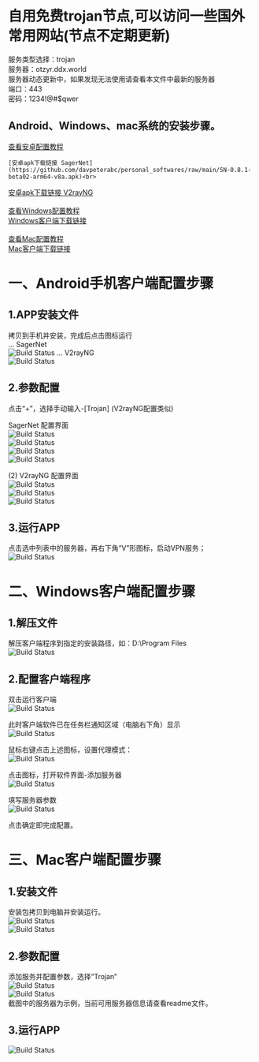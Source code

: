 # 自用免费trojan节点,可以访问一些国外常用网站(节点不定期更新)
服务类型选择：trojan<br>
服务器：otzyr.ddx.world <br>
服务器动态更新中，如果发现无法使用请查看本文件中最新的服务器<br>
端口：443<br>
密码：1234!@#$qwer<br>



## Android、Windows、mac系统的安装步骤。

[查看安卓配置教程](#一android手机客户端配置步骤)
<br>
```
[安卓apk下载链接 SagerNet](https://github.com/davpeterabc/personal_softwares/raw/main/SN-0.8.1-beta02-arm64-v8a.apk)<br>
```
[安卓apk下载链接 V2rayNG](https://github.com/davpeterabc/personal_softwares/raw/main/v2rayNG-v1.8.5.apk)
<br>
<br>
[查看Windows配置教程](#二windows客户端配置步骤)
<br>
[Windows客户端下载链接](https://github.com/davpeterabc/personal_softwares/raw/main/v2rayN-v4.32.zip)
<br>
<br>
[查看Mac配置教程](#三mac客户端配置步骤)
<br>
[Mac客户端下载链接](https://github.com/davpeterabc/personal_softwares/raw/main/Trojan-Qt5-v1.4.0.dmg)


# 一、Android手机客户端配置步骤

## 1.APP安装文件
拷贝到手机并安装，完成后点击图标运行<br>
...
SagerNet<br>
<img src="img/Android/1.png" alt="Build Status">
...
V2rayNG<BR>
<img src="img/Android/11.png" alt="Build Status">

## 2.参数配置
点击“+”，选择手动输入-[Trojan] (V2rayNG配置类似)<br>

SagerNet 配置界面<br>
<img src="img/Android/2.png" alt="Build Status"><br>
<img src="img/Android/3.png" alt="Build Status"><br>
<img src="img/Android/4.png" alt="Build Status"><br>
<img src="img/Android/5.png" alt="Build Status"><br>

(2) V2rayNG 配置界面<BR>
<img src="img/Android/20.png" alt="Build Status"><br>
<img src="img/Android/21.png" alt="Build Status"><br>
<img src="img/Android/22.png" alt="Build Status"><br>

## 3.运行APP
点击选中列表中的服务器，再右下角“V”形图标，启动VPN服务；<br>
<img src="img/Android/6.png" alt="Build Status"><br>




# 二、Windows客户端配置步骤

## 1.解压文件
解压客户端程序到指定的安装路径，如：D:\Program Files<br>
<img src="img/Windows/1.png" alt="Build Status"><br>


## 2.配置客户端程序

双击运行客户端<br>
<img src="img/Windows/2.png" alt="Build Status"><br>

此时客户端软件已在任务栏通知区域（电脑右下角）显示<br>
<img src="img/Windows/3.png" alt="Build Status"><br>

鼠标右键点击上述图标，设置代理模式：<br>
<img src="img/Windows/4.png" alt="Build Status"><br>

点击图标，打开软件界面-添加服务器<br>
<img src="img/Windows/5.png" alt="Build Status"><br>

填写服务器参数<br>
<img src="img/Windows/6.png" alt="Build Status"><br>

点击确定即完成配置。


# 三、Mac客户端配置步骤

## 1.安装文件
安装包拷贝到电脑并安装运行。<br>
<img src="img/Mac/1.png" alt="Build Status"><br>
<img src="img/Mac/2.png" alt="Build Status"><br>


## 2.参数配置
添加服务并配置参数，选择“Trojan”<br>
<img src="img/Mac/3.png" alt="Build Status"><br>
<img src="img/Mac/4.png" alt="Build Status"><br>
截图中的服务器为示例，当前可用服务器信息请查看readme文件。<br>

## 3.运行APP
<img src="img/Mac/5.png" alt="Build Status"><br>
